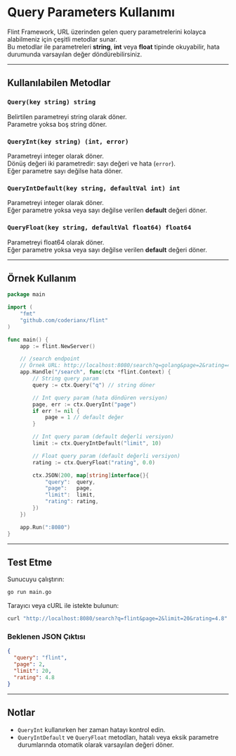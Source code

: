 # Query Parameters Kullanımı

Flint Framework, URL üzerinden gelen query parametrelerini kolayca alabilmeniz için çeşitli metodlar sunar.  
Bu metodlar ile parametreleri **string**, **int** veya **float** tipinde okuyabilir, hata durumunda varsayılan değer döndürebilirsiniz.

---

## Kullanılabilen Metodlar

### `Query(key string) string`
Belirtilen parametreyi string olarak döner.  
Parametre yoksa boş string döner.

### `QueryInt(key string) (int, error)`
Parametreyi integer olarak döner.  
Dönüş değeri iki parametredir: sayı değeri ve hata (`error`).  
Eğer parametre sayı değilse hata döner.

### `QueryIntDefault(key string, defaultVal int) int`
Parametreyi integer olarak döner.  
Eğer parametre yoksa veya sayı değilse verilen **default** değeri döner.

### `QueryFloat(key string, defaultVal float64) float64`
Parametreyi float64 olarak döner.  
Eğer parametre yoksa veya sayı değilse verilen **default** değeri döner.

---

## Örnek Kullanım

```go
package main

import (
	"fmt"
	"github.com/coderianx/flint"
)

func main() {
	app := flint.NewServer()

	// /search endpoint
	// Örnek URL: http://localhost:8080/search?q=golang&page=2&rating=4.5
	app.Handle("/search", func(ctx *flint.Context) {
		// String query param
		query := ctx.Query("q") // string döner

		// Int query param (hata döndüren versiyon)
		page, err := ctx.QueryInt("page")
		if err != nil {
			page = 1 // default değer
		}

		// Int query param (default değerli versiyon)
		limit := ctx.QueryIntDefault("limit", 10)

		// Float query param (default değerli versiyon)
		rating := ctx.QueryFloat("rating", 0.0)

		ctx.JSON(200, map[string]interface{}{
			"query":  query,
			"page":   page,
			"limit":  limit,
			"rating": rating,
		})
	})

	app.Run(":8080")
}
```

---

## Test Etme

Sunucuyu çalıştırın:
```bash
go run main.go
```

Tarayıcı veya cURL ile istekte bulunun:
```bash
curl "http://localhost:8080/search?q=flint&page=2&limit=20&rating=4.8"
```

### Beklenen JSON Çıktısı
```json
{
  "query": "flint",
  "page": 2,
  "limit": 20,
  "rating": 4.8
}
```

---

## Notlar
- `QueryInt` kullanırken her zaman hatayı kontrol edin.  
- `QueryIntDefault` ve `QueryFloat` metodları, hatalı veya eksik parametre durumlarında otomatik olarak varsayılan değeri döner.
